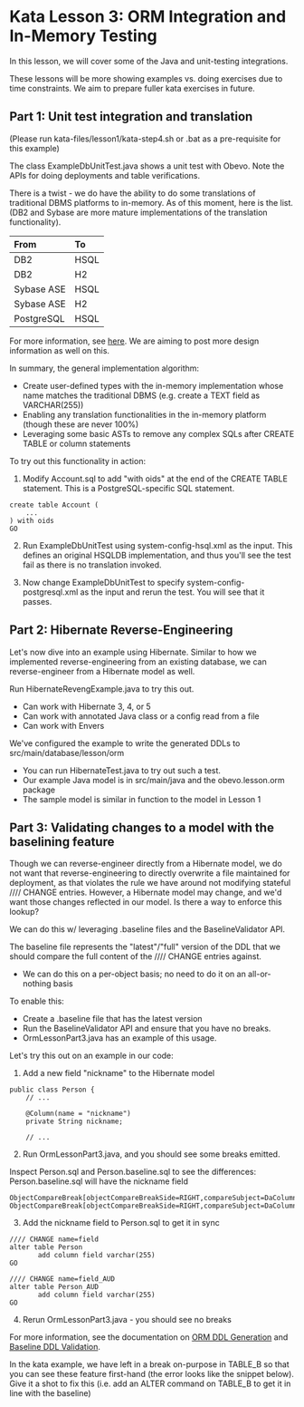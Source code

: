 <!--
Copyright 2017 Goldman Sachs.
Licensed under the Apache License, Version 2.0 (the "License");
you may not use this file except in compliance with the License.
You may obtain a copy of the License at

    http://www.apache.org/licenses/LICENSE-2.0

Unless required by applicable law or agreed to in writing,
software distributed under the License is distributed on an
"AS IS" BASIS, WITHOUT WARRANTIES OR CONDITIONS OF ANY
KIND, either express or implied.  See the License for the
specific language governing permissions and limitations
under the License.
 -->

# Kata Lesson 3: ORM Integration and In-Memory Testing

In this lesson, we will cover some of the Java and unit-testing integrations.

These lessons will be more showing examples vs. doing exercises due to time constraints. We aim to prepare fuller kata
exercises in future.

## Part 1: Unit test integration and translation

(Please run kata-files/lesson1/kata-step4.sh or .bat as a pre-requisite for this example)

The class ExampleDbUnitTest.java shows a unit test with Obevo. Note the APIs for doing
deployments and table verifications.

There is a twist - we do have the ability to do some translations of traditional DBMS
platforms to in-memory. As of this moment, here is the list. (DB2 and Sybase are more mature implementations
of the translation functionality).

| From       | To   |
|:-----------|:-----|
| DB2        | HSQL |
| DB2        | H2   |
| Sybase ASE | HSQL |
| Sybase ASE | H2   |
| PostgreSQL | HSQL |

For more information, see [here](https://goldmansachs.github.io/obevo/in-memory-db-testing.html). We are aiming
to post more design information as well on this.

In summary, the general implementation algorithm:
* Create user-defined types with the in-memory implementation whose name matches the traditional DBMS (e.g. create a TEXT field as VARCHAR(255))
* Enabling any translation functionalities in the in-memory platform (though these are never 100%)
* Leveraging some basic ASTs to remove any complex SQLs after CREATE TABLE or column statements

To try out this functionality in action:

1) Modify Account.sql to add "with oids" at the end of the CREATE TABLE statement.
This is a PostgreSQL-specific SQL statement.

```
create table Account (
    ...
) with oids
GO

```


2) Run ExampleDbUnitTest using system-config-hsql.xml as the input. This defines an original HSQLDB
implementation, and thus you'll see the test fail as there is no translation invoked.

3) Now change ExampleDbUnitTest to specify system-config-postgresql.xml as the input and rerun the test.
You will see that it passes.


## Part 2: Hibernate Reverse-Engineering

Let's now dive into an example using Hibernate. Similar to how we implemented reverse-engineering from an existing
database, we can reverse-engineer from a Hibernate model as well.

Run HibernateRevengExample.java to try this out.
* Can work with Hibernate 3, 4, or 5
* Can work with annotated Java class or a config read from a file
* Can work with Envers

We've configured the example to write the generated DDLs to src/main/database/lesson/orm

* You can run HibernateTest.java to try out such a test.
* Our example Java model is in src/main/java and the obevo.lesson.orm package
* The sample model is similar in function to the model in Lesson 1
 


## Part 3: Validating changes to a model with the baselining feature

Though we can reverse-engineer directly from a Hibernate model, we do not want that reverse-engineering
to directly overwrite a file maintained for deployment, as that violates the rule we have around not
modifying stateful //// CHANGE entries. However, a Hibernate model may change, and we'd want those changes
reflected in our model. Is there a way to enforce this lookup?

We can do this w/ leveraging .baseline files and the BaselineValidator API.

The baseline file represents the "latest"/"full" version of the DDL that we should compare the
full content of the //// CHANGE entries against.
* We can do this on a per-object basis; no need to do it on an all-or-nothing basis

To enable this:
* Create a .baseline file that has the latest version
* Run the BaselineValidator API and ensure that you have no breaks.
* OrmLessonPart3.java has an example of this usage.


Let's try this out on an example in our code:

1) Add a new field "nickname" to the Hibernate model

```
public class Person {
    // ...

    @Column(name = "nickname")
    private String nickname;

    // ...
```

2) Run OrmLessonPart3.java, and you should see some breaks emitted.

Inspect Person.sql and Person.baseline.sql to see the differences: Person.baseline.sql will have the nickname field

```
ObjectCompareBreak[objectCompareBreakSide=RIGHT,compareSubject=DaColumnImpl[column=PUBLIC.COMPANY.PERSON.FIELD]]
ObjectCompareBreak[objectCompareBreakSide=RIGHT,compareSubject=DaColumnImpl[column=PUBLIC.COMPANY.PERSON_AUD.FIELD]]
```

3) Add the nickname field to Person.sql to get it in sync

```
//// CHANGE name=field
alter table Person
       add column field varchar(255)
GO

//// CHANGE name=field_AUD
alter table Person_AUD
       add column field varchar(255)
GO
```

4) Rerun OrmLessonPart3.java - you should see no breaks

For more information, see the documentation on [ORM DDL Generation](https://goldmansachs.github.io/obevo/orm-integration.html)
and [Baseline DDL Validation](https://goldmansachs.github.io/obevo/baseline-validation.html).

In the kata example, we have left in a break on-purpose in TABLE_B so that you can see these feature
first-hand (the error looks like the snippet below). Give it a shot to fix this (i.e. add an ALTER
command on TABLE_B to get it in line with the baseline)
